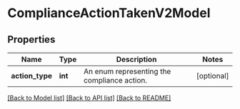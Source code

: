 # ComplianceActionTakenV2Model

## Properties
Name | Type | Description | Notes
------------ | ------------- | ------------- | -------------
**action_type** | **int** | An enum representing the compliance action. | [optional] 

[[Back to Model list]](../README.md#documentation-for-models) [[Back to API list]](../README.md#documentation-for-api-endpoints) [[Back to README]](../README.md)


